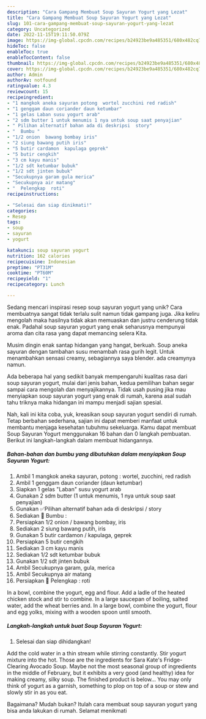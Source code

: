 ```yaml
---
description: "Cara Gampang Membuat Soup Sayuran Yogurt yang Lezat"
title: "Cara Gampang Membuat Soup Sayuran Yogurt yang Lezat"
slug: 101-cara-gampang-membuat-soup-sayuran-yogurt-yang-lezat
category: Uncategorized
date: 2022-11-15T19:11:50.079Z
image: https://img-global.cpcdn.com/recipes/b24923be9a485351/680x482cq70/soup-sayuran-yogurt-foto-resep-utama.jpg
hideToc: false
enableToc: true
enableTocContent: false
thumbnail: https://img-global.cpcdn.com/recipes/b24923be9a485351/680x482cq70/soup-sayuran-yogurt-foto-resep-utama.jpg
cover: https://img-global.cpcdn.com/recipes/b24923be9a485351/680x482cq70/soup-sayuran-yogurt-foto-resep-utama.jpg
author: Admin
authorAv: notfound
ratingvalue: 4.3
reviewcount: 15
recipeingredient:
- "1 mangkok aneka sayuran potong  wortel zucchini red radish"
- "1 genggam daun coriander daun ketumbar"
- "1 gelas Laban susu yogurt arab"
- "2 sdm butter 1 untuk menumis 1 nya untuk soup saat penyajian"
- " Pilihan alternatif bahan ada di deskripsi  story"
- "  Bumbu "
- "1/2 onion  bawang bombay iris"
- "2 siung bawang putih iris"
- "5 butir cardamon  kapulaga geprek"
- "5 butir cengkih"
- "3 cm kayu manis"
- "1/2 sdt ketumbar bubuk"
- "1/2 sdt jinten bubuk"
- "Secukupnya garam gula merica"
- "Secukupnya air matang"
- "  Pelengkap  roti"
recipeinstructions:

- "Selesai dan siap dinikmati!"
categories:
- Resep
tags:
- soup
- sayuran
- yogurt

katakunci: soup sayuran yogurt 
nutrition: 162 calories
recipecuisine: Indonesian
preptime: "PT31M"
cooktime: "PT60M"
recipeyield: "1"
recipecategory: Lunch

---
```





Sedang mencari inspirasi resep soup sayuran yogurt yang unik? Cara membuatnya sangat tidak terlalu sulit namun tidak gampang juga. Jika keliru mengolah maka hasilnya tidak akan memuaskan dan justru cenderung tidak enak. Padahal soup sayuran yogurt yang enak seharusnya mempunyai aroma dan cita rasa yang dapat memancing selera Kita.





Musim dingin enak santap hidangan yang hangat, berkuah. Soup aneka sayuran dengan tambahan susu menambah rasa gurih legit. Untuk menambahkan sensasi creamy, sebagiannya saya blender. ada creamynya namun.

Ada beberapa hal yang sedikit banyak mempengaruhi kualitas rasa dari soup sayuran yogurt, mulai dari jenis bahan, kedua pemilihan bahan segar sampai cara mengolah dan menyajikannya. Tidak usah pusing jika mau menyiapkan soup sayuran yogurt yang enak di rumah, karena asal sudah tahu triknya maka hidangan ini mampu menjadi sajian spesial.






Nah, kali ini kita coba, yuk, kreasikan soup sayuran yogurt sendiri di rumah. Tetap berbahan sederhana, sajian ini dapat memberi manfaat untuk membantu menjaga kesehatan tubuhmu sekeluarga. Kamu dapat membuat Soup Sayuran Yogurt menggunakan 16 bahan dan 0 langkah pembuatan. Berikut ini langkah-langkah dalam membuat hidangannya.

<!--inarticleads1-->

##### Bahan-bahan dan bumbu yang dibutuhkan dalam menyiapkan Soup Sayuran Yogurt:

1. Ambil 1 mangkok aneka sayuran, potong : wortel, zucchini, red radish
1. Ambil 1 genggam daun coriander (daun ketumbar)
1. Siapkan 1 gelas &#34;Laban&#34; susu yogurt arab
1. Gunakan 2 sdm butter (1 untuk menumis, 1 nya untuk soup saat penyajian)
1. Gunakan  ✅Pilihan alternatif bahan ada di deskripsi / story
1. Sediakan  🌿 Bumbu :
1. Persiapkan 1/2 onion / bawang bombay, iris
1. Sediakan 2 siung bawang putih, iris
1. Gunakan 5 butir cardamon / kapulaga, geprek
1. Persiapkan 5 butir cengkih
1. Sediakan 3 cm kayu manis
1. Sediakan 1/2 sdt ketumbar bubuk
1. Gunakan 1/2 sdt jinten bubuk
1. Ambil Secukupnya garam, gula, merica
1. Ambil Secukupnya air matang
1. Persiapkan  🍔 Pelengkap : roti


In a bowl, combine the yogurt, egg and flour. Add a ladle of the heated chicken stock and stir to combine. In a large saucepan of boiling, salted water, add the wheat berries and. In a large bowl, combine the yogurt, flour and egg yolks, mixing with a wooden spoon until smooth. 

<!--inarticleads2-->

##### Langkah-langkah untuk buat Soup Sayuran Yogurt:


1. Selesai dan siap dihidangkan!

Add the cold water in a thin stream while stirring constantly. Stir yogurt mixture into the hot. Those are the ingredients for Sara Kate&#39;s Fridge-Clearing Avocado Soup. Maybe not the most seasonal group of ingredients in the middle of February, but it exhibits a very good (and healthy) idea for making creamy, silky soup. The finished product is below… You may only think of yogurt as a garnish, something to plop on top of a soup or stew and slowly stir in as you eat. 

Bagaimana? Mudah bukan? Itulah cara membuat soup sayuran yogurt yang bisa anda lakukan di rumah. Selamat menikmati
